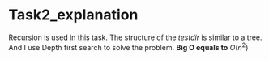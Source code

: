 # Task2_explanation
Recursion is used in this task. The structure of the *testdir* is similar to a tree. And I use Depth first search to solve the problem.
**Big O equals to** $O(n^2)$
